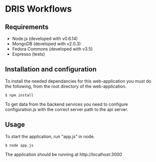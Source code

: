 # DRIS Workflows

## Requirements

* Node.js (developed with v0.6.14)
* MongoDB (developed with v2.0.3)
* Fedora Commons (developed with v3.5)
* Expresso (tests)

## Installation and configuration

To install the needed dependancies for this web-application you must do the following, from the root directory of the web-application.

	$ npm install
	
To get data from the backend services you need to configure configuration.js with the correct server path to the api server.

## Usage

To start the application, run "app.js" in node.

	$ node app.js

The application should be running at http://localhost:3000
